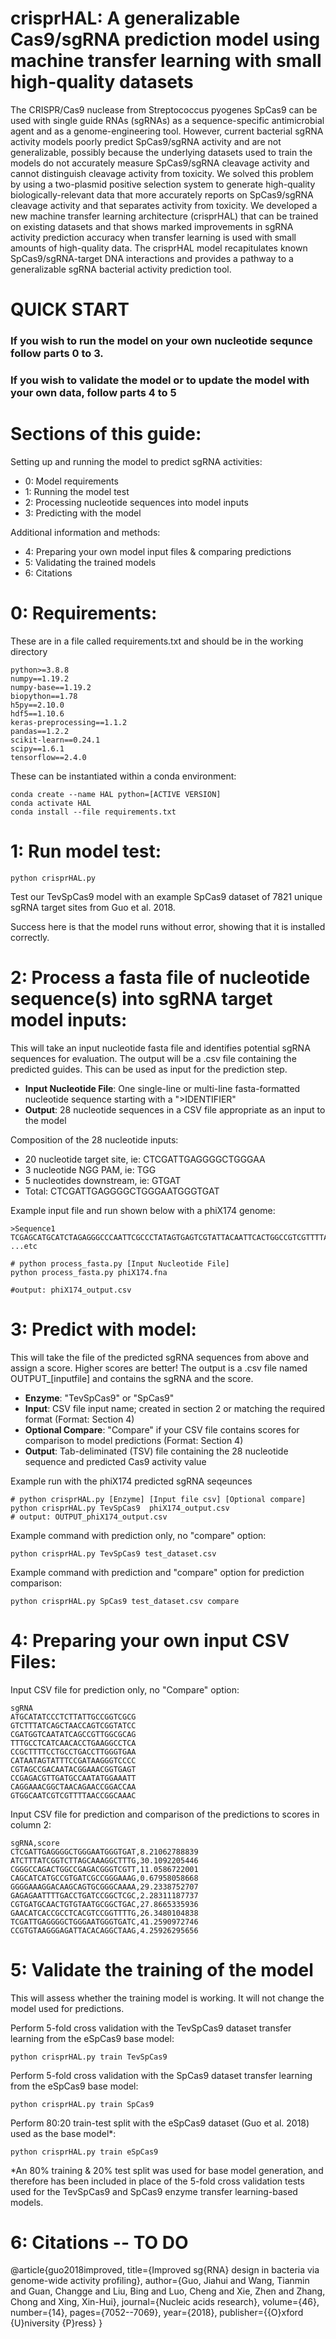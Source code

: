 # crisprHAL: A generalizable Cas9/sgRNA prediction model using machine transfer learning with small high-quality datasets

The CRISPR/Cas9 nuclease from Streptococcus pyogenes SpCas9 can be used with single guide RNAs (sgRNAs) as a sequence-specific antimicrobial agent and as a genome-engineering tool. However, current bacterial sgRNA activity models poorly predict SpCas9/sgRNA activity and are not generalizable, possibly because the underlying datasets used to train the models do not accurately measure SpCas9/sgRNA cleavage activity and cannot distinguish cleavage activity from toxicity. We solved this problem by using a two-plasmid positive selection system to generate high-quality biologically-relevant data that more accurately reports on SpCas9/sgRNA cleavage activity and that separates activity from toxicity. We developed a new machine transfer learning architecture (crisprHAL) that can be trained on existing datasets and that shows marked improvements in sgRNA activity prediction accuracy when transfer learning is used with small amounts of high-quality data. The crisprHAL model recapitulates known SpCas9/sgRNA-target DNA interactions and provides a pathway to a generalizable sgRNA bacterial activity prediction tool.

# QUICK START

### If you wish to run the model on your own nucleotide sequnce follow parts 0 to 3. 

### If you wish to validate the model or to update the model with your own data, follow parts 4 to 5

# Sections of this guide:

Setting up and running the model to predict sgRNA activities:
* 0: Model requirements
* 1: Running the model test
* 2: Processing nucleotide sequences into model inputs
* 3: Predicting with the model

Additional information and methods: 
* 4: Preparing your own model input files & comparing predictions
* 5: Validating the trained models
* 6: Citations

# 0: Requirements:

These are in a file called requirements.txt and should be in the working directory
```
python>=3.8.8
numpy==1.19.2
numpy-base==1.19.2
biopython==1.78
h5py==2.10.0
hdf5==1.10.6
keras-preprocessing==1.1.2
pandas==1.2.2
scikit-learn==0.24.1
scipy==1.6.1
tensorflow==2.4.0
```

These can be instantiated within a conda environment:

```
conda create --name HAL python=[ACTIVE VERSION]
conda activate HAL
conda install --file requirements.txt
```

# 1: Run model test:
```
python crisprHAL.py
```
Test our TevSpCas9 model with an example SpCas9 dataset of 7821 unique sgRNA target sites from Guo et al. 2018. 

Success here is that the model runs without error, showing that it is installed correctly.



# 2: Process a fasta file of nucleotide sequence(s) into sgRNA target model inputs:

This will take an input nucleotide fasta file and identifies potential sgRNA sequences for evaluation. The output
will be a .csv file containing the predicted guides. This can be used as input for the prediction step.

* **Input Nucleotide File**: One single-line or multi-line fasta-formatted nucleotide sequence starting with a ">IDENTIFIER"
* **Output**: 28 nucleotide sequences in a CSV file appropriate as an input to the model

Composition of the 28 nucleotide inputs:
* 20 nucleotide target site, ie: CTCGATTGAGGGGCTGGGAA
* 3 nucleotide NGG PAM, ie: TGG
* 5 nucleotides downstream, ie: GTGAT
* Total: CTCGATTGAGGGGCTGGGAATGGGTGAT

Example input file and run shown below with a phiX174 genome:
```
>Sequence1
TCGAGCATGCATCTAGAGGGCCCAATTCGCCCTATAGTGAGTCGTATTACAATTCACTGGCCGTCGTTTTACAACGTCGTGACTGGGAAAACCC
...etc

# python process_fasta.py [Input Nucleotide File]
python process_fasta.py phiX174.fna

#output: phiX174_output.csv
```

# 3: Predict with model: 

This will take the file of the predicted sgRNA sequences from above and assign a score. Higher scores are better!
The output is a .csv file named OUTPUT_[inputfile] and contains the sgRNA and the score.

* **Enzyme**: "TevSpCas9" or "SpCas9"
* **Input**: CSV file input name; created in section 2 or matching the required format (Format: Section 4)
* **Optional Compare**: "Compare" if your CSV file contains scores for comparison to model predictions (Format: Section 4)
* **Output**: Tab-deliminated (TSV) file containing the 28 nucleotide sequence and predicted Cas9 activity value

Example run with the phiX174 predicted sgRNA seqeunces
```
# python crisprHAL.py [Enzyme] [Input file csv] [Optional compare]
python crisprHAL.py TevSpCas9  phiX174_output.csv
# output: OUTPUT_phiX174_output.csv
```


Example command with prediction only, no "compare" option:
```
python crisprHAL.py TevSpCas9 test_dataset.csv
```

Example command with prediction and "compare" option for prediction comparison:
```
python crisprHAL.py SpCas9 test_dataset.csv compare
```


# 4: Preparing your own input CSV Files:

Input CSV file for prediction only, no "Compare" option:
```
sgRNA
ATGCATATCCCTCTTATTGCCGGTCGCG
GTCTTTATCAGCTAACCAGTCGGTATCC
CGATGGTCAATATCAGCCGTTGGCGCAG
TTTGCCTCATCAACACCTGAAGGCCTCA
CCGCTTTTCCTGCCTGACCTTGGGTGAA
CATAATAGTATTTCCGATAAGGGTCCCC
CGTAGCCGACAATACGGAAACGGTGAGT
CCGAGACGTTGATGCCAATATGGAAATT
CAGGAAACGGCTAACAGAACCGGACCAA
GTGGCAATCGTCGTTTTAACCGGCAAAC
```

Input CSV file for prediction and comparison of the predictions to scores in column 2:
```
sgRNA,score
CTCGATTGAGGGGCTGGGAATGGGTGAT,8.21062788839
ATCTTTATCGGTCTTAGCAAAGGCTTTG,30.1092205446
CGGGCCAGACTGGCCGAGACGGGTCGTT,11.0586722001
CAGCATCATGCCGTGATCGCCGGGAAAG,0.67958058668
GGGGAAAGGACAAGCAGTGCGGGCAAAA,29.2338752707
GAGAGAATTTTGACCTGATCCGGCTCGC,2.28311187737
CGTGATGCAACTGTGTAATGCGGCTGAC,27.8665335936
GAACATCACCGCCTCACGTCCGGTTTTG,26.3480104838
TCGATTGAGGGGCTGGGAATGGGTGATC,41.2590972746
CCGTGTAAGGGAGATTACACAGGCTAAG,4.25926295656
```

# 5: Validate the training of the model

This will assess whether the training model is working. It will not change the model used for predictions.

Perform 5-fold cross validation with the TevSpCas9 dataset transfer learning from the eSpCas9 base model:
```
python crisprHAL.py train TevSpCas9
```

Perform 5-fold cross validation with the SpCas9 dataset transfer learning from the eSpCas9 base model:
```
python crisprHAL.py train SpCas9
```

Perform 80:20 train-test split with the eSpCas9 dataset (Guo et al. 2018) used as the base model\*:
```
python crisprHAL.py train eSpCas9
```
\*An 80% training & 20% test split was used for base model generation, and therefore has been included in place of the 5-fold cross validation tests used for the TevSpCas9 and SpCas9 enzyme transfer learning-based models.

# 6: Citations -- TO DO

@article{guo2018improved,
  title={Improved sg{RNA} design in bacteria via genome-wide activity profiling},
  author={Guo, Jiahui and Wang, Tianmin and Guan, Changge and Liu, Bing and Luo, Cheng and Xie, Zhen and Zhang, Chong and Xing, Xin-Hui},
  journal={Nucleic acids research},
  volume={46},
  number={14},
  pages={7052--7069},
  year={2018},
  publisher={{O}xford {U}niversity {P}ress}
}

